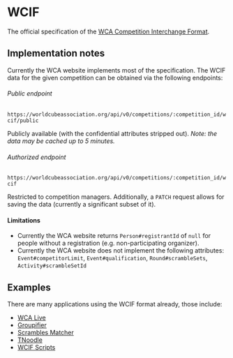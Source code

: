 # WCIF

The official specification of the [WCA Competition Interchange Format](./specification.md).

## Implementation notes

Currently the WCA website implements most of the specification.
The WCIF data for the given competition can be obtained via the following endpoints:

###### Public endpoint

`https://worldcubeassociation.org/api/v0/competitions/:competition_id/wcif/public`

Publicly available (with the confidential attributes stripped out). *Note: the data may be cached up to 5 minutes.*

###### Authorized endpoint

`https://worldcubeassociation.org/api/v0/competitions/:competition_id/wcif`

Restricted to competition managers. Additionally, a `PATCH` request allows for saving the data (currently a significant subset of it).

#### Limitations

- Currently the WCA website returns `Person#registrantId` of `null`
for people without a registration (e.g. non-participating organizer).
- Currently the WCA website does not implement the following attributes: `Event#competitorLimit`, `Event#qualification`, `Round#scrambleSets`, `Activity#scrambleSetId`

## Examples

There are many applications using the WCIF format already, those include:
- [WCA Live](https://github.com/thewca/wca-live)
- [Groupifier](https://github.com/jonatanklosko/groupifier)
- [Scrambles Matcher](https://github.com/viroulep/scrambles-matcher)
- [TNoodle](https://github.com/thewca/tnoodle)
- [WCIF Scripts](https://github.com/jonatanklosko/wcif-scripts)
